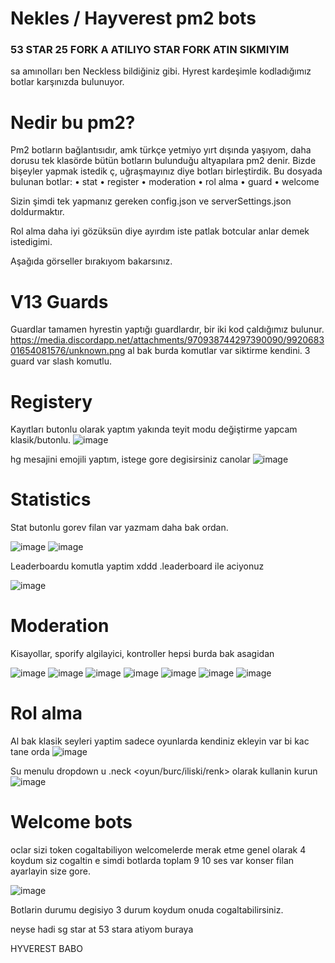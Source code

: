 # Nekles / Hayverest pm2 bots

### 53 STAR 25 FORK A ATILIYO STAR FORK ATIN SIKMIYIM

sa amınolları ben Neckless bildiğiniz gibi. Hyrest kardeşimle kodladığımız botlar karşınızda bulunuyor.

# Nedir bu pm2?

Pm2 botların bağlantısıdır, amk türkçe yetmiyo yırt dışında yaşıyom, daha dorusu tek klasörde bütün botların bulunduğu altyapılara pm2 denir.
Bizde bişeyler yapmak istedik ç, uğraşmayınız diye botları birleştirdik. 
Bu dosyada bulunan botlar:
• stat
• register
• moderation
• rol alma
• guard
• welcome

Sizin şimdi tek yapmanız gereken config.json ve serverSettings.json doldurmaktır.

Rol alma daha iyi gözüksün diye ayırdım iste patlak botcular anlar demek istedigimi.

Aşağıda görseller bırakıyom bakarsınız.

# V13 Guards

Guardlar tamamen hyrestin yaptığı guardlardır, bir iki kod çaldığımız bulunur.
https://media.discordapp.net/attachments/970938744297390090/992068301654081576/unknown.png
al bak burda komutlar var siktirme kendini.
3 guard var slash komutlu.

# Registery

Kayıtları butonlu olarak yaptım yakında teyit modu değiştirme yapcam klasik/butonlu.
![image](https://media.discordapp.net/attachments/970938744297390090/992068003095134268/unknown.png)

hg mesajini emojili yaptım, istege gore degisirsiniz canolar
![image](https://media.discordapp.net/attachments/970938744297390090/992067219255197696/unknown.png)

# Statistics

Stat butonlu gorev filan var yazmam daha bak ordan.

![image](https://media.discordapp.net/attachments/970938744297390090/992068840190128178/unknown.png)
![image](https://media.discordapp.net/attachments/970938744297390090/992068733633822792/unknown.png)

Leaderboardu komutla yaptim xddd .leaderboard ile aciyonuz 

![image](https://media.discordapp.net/attachments/970938744297390090/992067592158191686/unknown.png)

# Moderation

Kisayollar, sporify algilayici, kontroller hepsi burda bak asagidan

![image](https://media.discordapp.net/attachments/970938744297390090/992069153492049940/unknown.png)
![image](https://media.discordapp.net/attachments/970938744297390090/992069225134968893/unknown.png)
![image](https://media.discordapp.net/attachments/970938744297390090/992069380387127347/unknown.png)
![image](https://media.discordapp.net/attachments/970938744297390090/992068914961977374/unknown.png)
![image](https://media.discordapp.net/attachments/970938744297390090/992068384365740043/unknown.png)
![image](https://media.discordapp.net/attachments/970938744297390090/992067691269607495/unknown.png)
![image](https://media.discordapp.net/attachments/970938744297390090/992067754578428025/unknown.png)

# Rol alma 

Al bak klasik seyleri yaptim sadece oyunlarda kendiniz ekleyin var bi kac tane orda 
![image](https://media.discordapp.net/attachments/970938744297390090/992067379792191598/unknown.png)

Su menulu dropdown u .neck <oyun/burc/iliski/renk> olarak kullanin kurun 
![image](https://media.discordapp.net/attachments/970938744297390090/992067485236989962/unknown.png)

# Welcome bots

oclar sizi token cogaltabiliyon welcomelerde merak etme genel olarak 4 koydum siz cogaltin
e simdi botlarda toplam 9 10 ses var konser filan ayarlayin size gore.

![image](https://media.discordapp.net/attachments/970938744297390090/992068634706972814/unknown.png)

Botlarin durumu degisiyo 3 durum koydum onuda cogaltabilirsiniz.


neyse hadi sg star at 53 stara atiyom buraya










HYVEREST BABO
